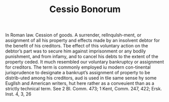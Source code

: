 ---
title: Cessio Bonorum
letter: C
permalink: "/definitions/bld-cessio-bonorum.html"
body: In Roman law. Cession of goods. A surrender, rellnqulsh-ment, or assignment
  of all his property and effects made by an insolvent debtor for the benefit of his
  creditors. Tbe effect of this voluntary action on the debtor’s part was to secure
  him against imprisonment or any bodily punishment, and from infamy, and to cancel
  his debts to the extent of the property ceded. It much resembled our voluntary bankruptcy
  or assignment for creditors. The term is commonly employed iu modern con-tinental
  jurisprudence to designate a bankrupt’s assignment of property to be distrib-uted
  among his creditors, aud is used in tlie same sense hy some Eugllsh and American
  writers, hut here rather as a conveuient than as a strictly technical term. See
  2 Bl. Comm. 473; 1 Kent, Comm. 247, 422; Ersk. Inst. 4, 3, 26
published_at: '2018-07-07'
source: Black's Law Dictionary 2nd Ed (1910)
layout: post
---